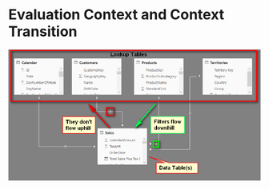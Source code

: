 # Evaluation Context and Context Transition

![Relationships](.gitbook/assets/image%20%2853%29.png)




